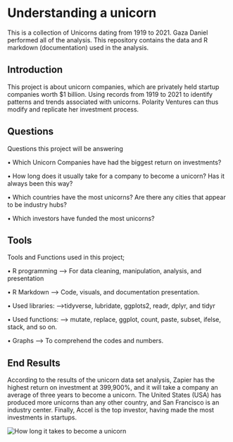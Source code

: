 # Understanding a unicorn

This is a collection of Unicorns dating from 1919 to 2021. Gaza Daniel performed all of the analysis.
This repository contains the data and R markdown (documentation) used in the analysis.

## Introduction

This project is about unicorn companies, which are privately held startup companies worth $1 billion. Using records from 1919 to 2021 to identify patterns and trends associated with unicorns. Polarity Ventures can thus modify and replicate her investment process.

## Questions 

Questions this project will be answering

• Which Unicorn Companies have had the biggest return on investments?

• How long does it usually take for a company to become a unicorn? Has it always been this way?

• Which countries have the most unicorns? Are there any cities that appear to be industry hubs?

• Which investors have funded the most unicorns?


## Tools 

Tools and Functions used in this project;

•	R programming --> For data cleaning, manipulation, analysis, and presentation

•	R Markdown --> Code, visuals, and documentation presentation. 

•	Used libraries: -->tidyverse, lubridate, ggplots2, readr, dplyr, and tidyr

•	Used functions: --> mutate, replace, ggplot, count, paste, subset, ifelse, stack, and so on.

•	Graphs —> To comprehend the codes and numbers.


## End Results

According to the results of the unicorn data set analysis, Zapier has the highest return on investment at 399,900%, and it will take a company an average of three years to become a unicorn. The United States (USA) has produced more unicorns than any other country, and San Francisco is an industry center. Finally, Accel is the top investor, having made the most investments in startups.

![How long it takes to become a unicorn](https://user-images.githubusercontent.com/103642582/194757643-7d802024-70ea-4455-97ab-c8919367830d.png)
